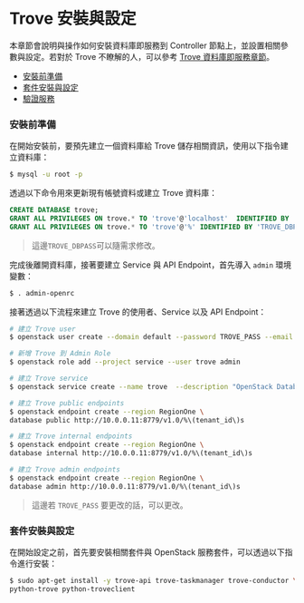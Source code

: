 # Trove 安裝與設定
本章節會說明與操作如何安裝資料庫即服務到 Controller 節點上，並設置相關參數與設定。若對於 Trove 不瞭解的人，可以參考 [Trove 資料庫即服務章節](../../../conceptions/trove/README.md)。

- [安裝前準備](#安裝前準備)
- [套件安裝與設定](#套件安裝與設定)
- [驗證服務](#驗證服務)

### 安裝前準備
在開始安裝前，要預先建立一個資料庫給 Trove 儲存相關資訊，使用以下指令建立資料庫：
```sh
$ mysql -u root -p
```

透過以下命令用來更新現有帳號資料或建立 Trove 資料庫：
```sql
CREATE DATABASE trove;
GRANT ALL PRIVILEGES ON trove.* TO 'trove'@'localhost'  IDENTIFIED BY 'TROVE_DBPASS';
GRANT ALL PRIVILEGES ON trove.* TO 'trove'@'%' IDENTIFIED BY 'TROVE_DBPASS';
```
> 這邊```TROVE_DBPASS```可以隨需求修改。

完成後離開資料庫，接著要建立 Service 與 API Endpoint，首先導入 ```admin``` 環境變數：
```sh
$ . admin-openrc
```

接著透過以下流程來建立 Trove 的使用者、Service 以及 API Endpoint：
```sh
# 建立 Trove user
$ openstack user create --domain default --password TROVE_PASS --email trove@example.com trove

# 新增 Trove 到 Admin Role
$ openstack role add --project service --user trove admin

# 建立 Trove service
$ openstack service create --name trove  --description "OpenStack Database service" database

# 建立 Trove public endpoints
$ openstack endpoint create --region RegionOne \
database public http://10.0.0.11:8779/v1.0/%\(tenant_id\)s

# 建立 Trove internal endpoints
$ openstack endpoint create --region RegionOne \
database internal http://10.0.0.11:8779/v1.0/%\(tenant_id\)s

# 建立 Trove admin endpoints
$ openstack endpoint create --region RegionOne \
database admin http://10.0.0.11:8779/v1.0/%\(tenant_id\)s
```
> 這邊若 ```TROVE_PASS``` 要更改的話，可以更改。

### 套件安裝與設定
在開始設定之前，首先要安裝相關套件與 OpenStack 服務套件，可以透過以下指令進行安裝：
```sh
$ sudo apt-get install -y trove-api trove-taskmanager trove-conductor \
python-trove python-troveclient
```
